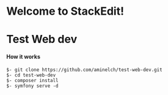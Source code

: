 # Welcome to StackEdit!



# Test Web dev

  #### How it works

    $- git clone https://github.com/aminelch/test-web-dev.git
    $- cd test-web-dev
    $- composer install
    $- symfony serve -d

